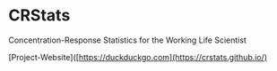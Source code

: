 # CRStats
Concentration-Response Statistics for the Working Life Scientist

[Project-Website]([https://duckduckgo.com](https://crstats.github.io/)
